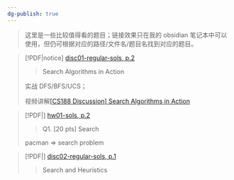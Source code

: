 ```yaml
---
dg-publish: true
---
```


> 这里是一些比较值得看的题目；链接效果只在我的 obsidian 笔记本中可以使用，但仍可根据对应的路径/文件名/题目名找到对应的题目。

> [!PDF|notice] [disc01-regular-sols, p.2](CS188%20Introduction%20to%20Artificial%20Intelligence/materials/disc&hw/disc01-regular-sols.pdf#page=2&selection=2,0,2,27&color=notice)
> > Search Algorithms in Action
>
> 实战 DFS/BFS/UCS；
> 
> 视频讲解[[CS188 Discussion] Search Algorithms in Action](https://www.youtube.com/watch?v=FLlAqud-_zw&list=PLp8QV47qJEg5QEzQreJyK2ZhE2WRICNt1&index=2&t=6s)

> [!PDF|] [hw01-sols, p.2](course_notes/CS188%20Introduction%20to%20Artificial%20Intelligence/materials/disc&hw/hw01-sols.pdf#page=2&selection=0,19,0,19)
> > Q1. [20 pts] Search
> 
> pacman => search problem

> [!PDF|] [disc02-regular-sols, p.1](course_notes/CS188%20Introduction%20to%20Artificial%20Intelligence/materials/disc&hw/disc02-regular-sols.pdf#page=1&selection=6,1,7,21)
> > Search and Heuristics

